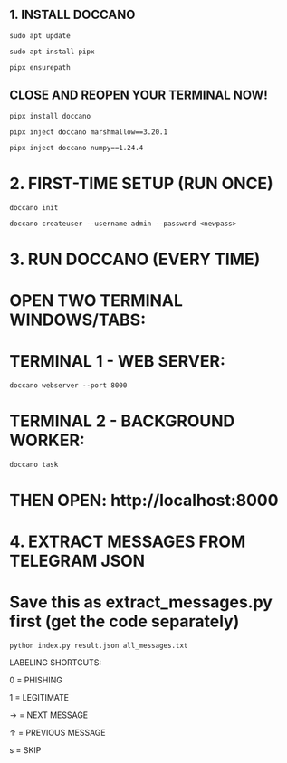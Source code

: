 ## 1. INSTALL DOCCANO
``
sudo apt update
``

``
sudo apt install pipx
``

``
pipx ensurepath
``
## CLOSE AND REOPEN YOUR TERMINAL NOW!
``pipx install doccano``


``pipx inject doccano marshmallow==3.20.1``

``pipx inject doccano numpy==1.24.4``

# 2. FIRST-TIME SETUP (RUN ONCE)
``doccano init``

``doccano createuser --username admin --password <newpass>``

# 3. RUN DOCCANO (EVERY TIME)
# OPEN TWO TERMINAL WINDOWS/TABS:

# TERMINAL 1 - WEB SERVER:
``doccano webserver --port 8000``

# TERMINAL 2 - BACKGROUND WORKER:
``doccano task``

# THEN OPEN: http://localhost:8000

# 4. EXTRACT MESSAGES FROM TELEGRAM JSON
# Save this as extract_messages.py first (get the code separately)
``python index.py result.json all_messages.txt``


LABELING SHORTCUTS:

0 = PHISHING

1 = LEGITIMATE

→ = NEXT MESSAGE

↑ = PREVIOUS MESSAGE

s = SKIP


